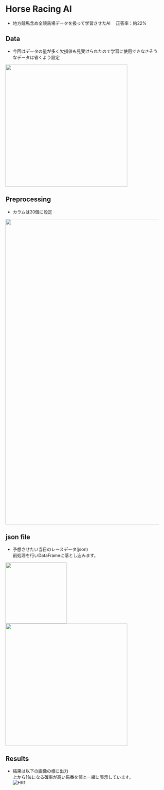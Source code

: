 # Horse Racing AI
* 地方競馬含め全競馬場データを扱って学習させたAI 　正答率：約22%  

## Data
* 今回はデータの量が多く欠損値も見受けられたので学習に使用できなさそうなデータは省くよう設定
<img width="400" alt="" src="https://user-images.githubusercontent.com/16487150/101145391-0f363000-365d-11eb-8294-0e9ed9a99124.jpg">

## Preprocessing
* カラムは30個に設定
<img width="1000" alt="" src="https://user-images.githubusercontent.com/16487150/101145156-bbc3e200-365c-11eb-82e6-edbed8ed7daf.jpg">

## json file
* 予想させたい当日のレースデータ(json)  
前処理を行いDataFrameに落とし込みます。
<img width="200" alt="" src="https://user-images.githubusercontent.com/16487150/101144778-2e808d80-365c-11eb-8d49-79d5741730dd.jpg">
<img width="400" alt="" src="https://user-images.githubusercontent.com/16487150/101144977-74d5ec80-365c-11eb-8003-5ab9383ec8ad.jpg">

## Results
* 結果は以下の画像の様に出力  
上から1位になる確率が高い馬番を値と一緒に表示しています。  
![HR1](https://user-images.githubusercontent.com/16487150/101144676-07c25700-365c-11eb-9e2e-c236f1818076.jpg)
